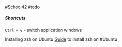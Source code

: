 #School42 #todo
##### Shortcuts  
`Ctrl + §` - switch application windows

Installing zsh on Ubuntu
[Guide](https://phoenixnap.com/kb/install-zsh-ubuntu) to install zsh on #Ubuntu 